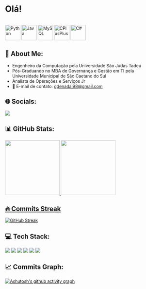 # Olá!
<div>

<div style="display: inline_block"><br>
<img src="https://cdn.jsdelivr.net/gh/devicons/devicon@latest/icons/python/python-original-wordmark.svg" height="50" alt="Python">
<img src="https://cdn.jsdelivr.net/gh/devicons/devicon@latest/icons/java/java-original-wordmark.svg" height="50" alt="Java">
<img src="https://cdn.jsdelivr.net/gh/devicons/devicon@latest/icons/mysql/mysql-original-wordmark.svg" height="50" alt="MySQL">
<img src="https://cdn.jsdelivr.net/gh/devicons/devicon@latest/icons/cplusplus/cplusplus-original.svg" height="50" alt="CPlusPlus">
<img src="https://cdn.jsdelivr.net/gh/devicons/devicon@latest/icons/csharp/csharp-original.svg" height="50" alt="C#">
      
</div>

## 💫 About Me:
- Engenheiro da Computação pela Universidade São Judas Tadeu
- Pós-Graduando no MBA de Governança e Gestão em TI pela Universidade Municipal de São Caetano do Sul
- Analista de Operações e Serviços Jr
- 📧 E-mail de contato: gdenadai98@gmail.com

## 🌐 Socials:
<div>
<a href="https://www.linkedin.com/in/gustavo-s-b99278191/" target="_blank"><img src="https://img.shields.io/badge/LinkedIn-0A66C2?style=for-the-badge&logo=linkedin&logoColor=white"></a>

</div>

## 📊 GitHub Stats:
<div>
  
<a href="https://github.com/Salva2022">
<img height="180em" src="https://github-readme-stats.vercel.app/api?username=Salva2022&show_icons=true&theme=dracula&include_all_commits=true&count_private=true"/>
<img height="180em" src="https://github-readme-stats.vercel.app/api/top-langs/?username=Salva2022&layout=compact&langs_count=10&theme=dracula"/>

</div>

## 🔥 Commits Streak
<div>

[![GitHub Streak](https://github-readme-streak-stats.herokuapp.com/?user=SEU_USUARIO&theme=dark)](https://git.io/streak-stats)

</div>

## 💻 Tech Stack:
<div>
  
<img src="https://img.shields.io/badge/Python-3776AB?style=for-the-badge&logo=python&logoColor=white" >
<img src="https://img.shields.io/badge/Java-007396?style=for-the-badge&logo=java&logoColor=white" >
<img src="https://img.shields.io/badge/MySQL-4479A1?style=for-the-badge&logo=mysql&logoColor=white" >
<img src="https://img.shields.io/badge/C%2B%2B-00599C?style=for-the-badge&logo=cplusplus&logoColor=white" >
<img src="https://img.shields.io/badge/C%23-239120?style=for-the-badge&logo=csharp&logoColor=white" >
<img src="https://img.shields.io/badge/HTML-E34F26?style=for-the-badge&logo=html&logoColor=white" >  
 
</div>

## 📈 Commits Graph:

[![Ashutosh's github activity graph](https://github-readme-activity-graph.vercel.app/graph?username=Salva2022&bg_color=232785&color=ffffff&line=32c8c8&point=64fafa&area=true&hide_border=true)](https://github.com/ashutosh00710/github-readme-activity-graph)


